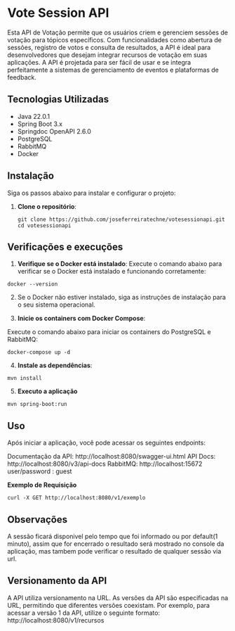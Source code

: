 # Vote Session API

Esta API de Votação permite que os usuários criem e gerenciem sessões de votação para tópicos específicos. 
Com funcionalidades como abertura de sessões, registro de votos e consulta de resultados, a API é ideal para desenvolvedores que desejam integrar recursos de votação em suas aplicações. 
A API é projetada para ser fácil de usar e se integra perfeitamente a sistemas de gerenciamento de eventos e plataformas de feedback.

## Tecnologias Utilizadas

- Java 22.0.1
- Spring Boot 3.x
- Springdoc OpenAPI 2.6.0
- PostgreSQL
- RabbitMQ
- Docker

## Instalação

Siga os passos abaixo para instalar e configurar o projeto:

1. **Clone o repositório**:
   ```
   git clone https://github.com/joseferreiratechne/votesessionapi.git
   cd votesessionapi
   ```

## Verificações e execuções

1. **Verifique se o Docker está instalado**:
Execute o comando abaixo para verificar se o Docker está instalado e funcionando corretamente:
```
docker --version
```

2. Se o Docker não estiver instalado, siga as instruções de instalação para o seu sistema operacional.

3. **Inicie os containers com Docker Compose**:

Execute o comando abaixo para iniciar os containers do PostgreSQL e RabbitMQ:

```
docker-compose up -d
```

4. **Instale as dependências**:

```
mvn install
```

5. **Executo a aplicação**

```
mvn spring-boot:run
```

## Uso
Após iniciar a aplicação, você pode acessar os seguintes endpoints:

Documentação da API: http://localhost:8080/swagger-ui.html
API Docs: http://localhost:8080/v3/api-docs
RabbitMQ: http://localhost:15672
user/password : guest

**Exemplo de Requisição**
```
curl -X GET http://localhost:8080/v1/exemplo
```

## Observações
A sessão ficará disponivel pelo tempo que foi informado ou por default(1 minuto), assim que for encerrado o resultado será mostrado no console da aplicação, mas tambem pode verificar o resultado de qualquer sessão via url.

## Versionamento da API
A API utiliza versionamento na URL. As versões da API são especificadas na URL, permitindo que diferentes versões coexistam. Por exemplo, para acessar a versão 1 da API, utilize o seguinte formato:
http://localhost:8080/v1/recursos
